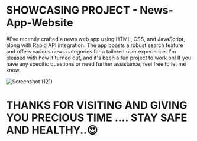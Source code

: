 # SHOWCASING PROJECT - News-App-Website

#I've recently crafted a news web app using HTML, CSS, and JavaScript, along with Rapid API integration. 
The app boasts a robust search feature and offers various news categories for a tailored user experience.
I'm pleased with how it turned out, and it's been a fun project to work on!
If you have any specific questions or need further assistance, feel free to let me know.

![Screenshot (121)](https://github.com/farmanmohd124/News-App-Website/assets/132144785/e0c9d49b-dc11-4bce-88da-a7087c7ccb9c)


# THANKS FOR VISITING AND GIVING YOU PRECIOUS TIME .... STAY SAFE AND HEALTHY..😍
